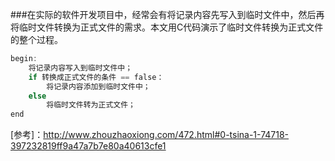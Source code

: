 ###在实际的软件开发项目中，经常会有将记录内容先写入到临时文件中，然后再将临时文件转换为正式文件的需求。本文用C代码演示了临时文件转换为正式文件的整个过程。
```C
begin:
	将记录内容写入到临时文件中；
	if 转换成正式文件的条件 == false：
		将记录内容添加到临时文件中；
	else
		将临时文件转为正式文件；
end
```
[参考]：http://www.zhouzhaoxiong.com/472.html#0-tsina-1-74718-397232819ff9a47a7b7e80a40613cfe1
